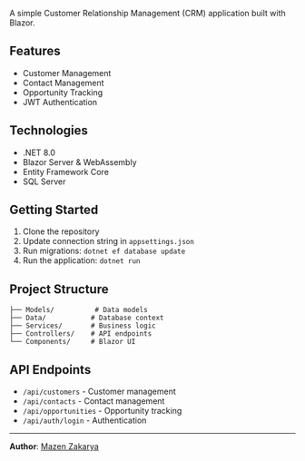 A simple Customer Relationship Management (CRM) application built with Blazor.

## Features

- Customer Management
- Contact Management
- Opportunity Tracking
- JWT Authentication

## Technologies

- .NET 8.0
- Blazor Server & WebAssembly
- Entity Framework Core
- SQL Server

## Getting Started

1. Clone the repository
2. Update connection string in `appsettings.json`
3. Run migrations: `dotnet ef database update`
4. Run the application: `dotnet run`

## Project Structure

```
├── Models/          # Data models
├── Data/           # Database context
├── Services/       # Business logic
├── Controllers/    # API endpoints
└── Components/     # Blazor UI
```

## API Endpoints

- `/api/customers` - Customer management
- `/api/contacts` - Contact management
- `/api/opportunities` - Opportunity tracking
- `/api/auth/login` - Authentication


---

**Author**: [Mazen Zakarya](https://github.com/mazenzakarya)
